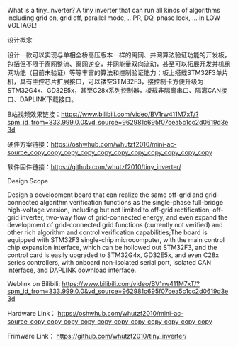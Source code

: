 What is a tiny_inverter?
A tiny inverter that can run all kinds of algorithms including grid on, grid off, parallel mode, .. PR, DQ, phase lock, ... in LOW VOLTAGE!

设计概念

设计一款可以实现与单相全桥高压版本一样的离网、并网算法验证功能的开发板，包括但不限于离网整流、离网逆变，并网能量双向流动，甚至可以拓展开发并机组网功能（目前未验证）等等丰富的算法和控制验证能力；板上搭载STM32F3单片机，具有主控芯片扩展接口，可以镂空STM32F3，接控制卡方便升级为STM32G4x、GD32E5x，甚至C28x系列控制器，板载非隔离串口、隔离CAN接口、DAPLINK下载接口。


B站视频效果链接：https://www.bilibili.com/video/BV1rw411M7xT/?spm_id_from=333.999.0.0&vd_source=962981c695f07cea5c1cc2d0619d3e3d

硬件方案链接：https://oshwhub.com/whutzf2010/mini-ac-source_copy_copy_copy_copy_copy_copy_copy_copy_copy_copy_copy

软件固件链接：https://github.com/whutzf2010/tiny_inverter/

Design Scope

Design a development board that can realize the same off-grid and grid-connected algorithm verification functions as the single-phase full-bridge high-voltage version, including but not limited to off-grid rectification, off-grid inverter, two-way flow of grid-connected energy, and even expand the development of grid-connected grid functions (currently not verified) and other rich algorithm and control verification capabilities;The board is equipped with STM32F3 single-chip microcomputer, with the main control chip expansion interface, which can be hollowed out STM32F3, and the control card is easily upgraded to STM32G4x, GD32E5x, and even C28x series controllers, with onboard non-isolated serial port, isolated CAN interface, and DAPLINK download interface.

Weblink on Bilibili:  https://www.bilibili.com/video/BV1rw411M7xT/?spm_id_from=333.999.0.0&vd_source=962981c695f07cea5c1cc2d0619d3e3d

Hardware Link： https://oshwhub.com/whutzf2010/mini-ac-source_copy_copy_copy_copy_copy_copy_copy_copy_copy_copy_copy

Frimware Link： https://github.com/whutzf2010/tiny_inverter/